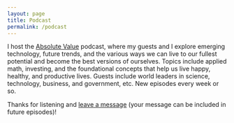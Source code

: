 ```yaml
---
layout: page
title: Podcast
permalink: /podcast
---
```


I host the [Absolute Value](https://anchor.fm/daniel-ling) podcast, where my guests and I explore emerging technology, future trends, and the various ways we can live to our fullest potential and become the best versions of ourselves. Topics include applied math, investing, and the foundational concepts that help us live happy, healthy, and productive lives. Guests include world leaders in science, technology, business, and government, etc. New episodes every week or so.

Thanks for listening and [leave a message](https://anchor.fm/daniel-ling/message) (your message can be included in future episodes)!
